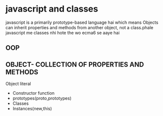# javascript and classes
javascript is a primarily prototype-based language  hai which means Objects can inherit properties and methods from another object, not a class.phale javascript me classes nhi hote the wo ecma6 se aaye hai


## OOP

## OBJECT- COLLECTION OF PROPERTIES AND METHODS
Object literal

- Constructor function
- prototypes(proto,prototypes)
- Classes
- Instances(new,this)